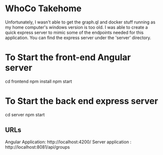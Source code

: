 # WhoCo Takehome


Unfortunately, I wasn't able to get the graph.ql and docker stuff running as my home computer's windows version is too old. I was able to create a quick express server to mimic some of the 
endpoints needed for this application.  You can find the express server under the 'server' directory.

# To Start the front-end Angular server
cd frontend
npm install
npm start

# To Start the back end express server
cd server
npm start

## URLs
Angular Application: http://localhost:4200/
Server application : http://localhost:8081/api/groups
